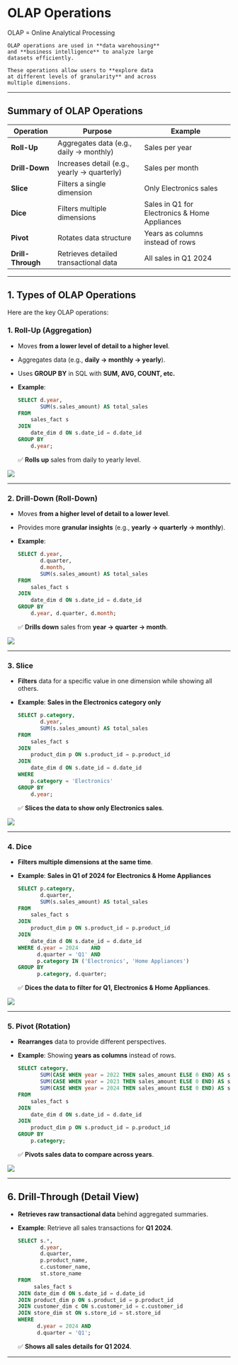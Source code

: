 # OLAP Operations

OLAP = Online Analytical Processing
 
	OLAP operations are used in **data warehousing** 
	and **business intelligence** to analyze large 
	datasets efficiently. 
	
	These operations allow users to **explore data 
	at different levels of granularity** and across 
	multiple dimensions.


---

## **Summary of OLAP Operations**
| **Operation**   | **Purpose** | **Example** |
|----------------|------------|-------------|
| **Roll-Up**   | Aggregates data (e.g., daily → monthly) | Sales per year |
| **Drill-Down** | Increases detail (e.g., yearly → quarterly) | Sales per month |
| **Slice**     | Filters a single dimension | Only Electronics sales |
| **Dice**      | Filters multiple dimensions | Sales in Q1 for Electronics & Home Appliances |
| **Pivot**     | Rotates data structure | Years as columns instead of rows |
| **Drill-Through** | Retrieves detailed transactional data | All sales in Q1 2024 |




---

## **1. Types of OLAP Operations**  
Here are the key OLAP operations:

### **1. Roll-Up (Aggregation)**
- Moves **from a lower level of detail to a higher level**.
- Aggregates data (e.g., **daily → monthly → yearly**).
- Uses **GROUP BY** in SQL with **SUM, AVG, COUNT, etc.**  
- **Example**:  

  ```sql
  SELECT d.year, 
         SUM(s.sales_amount) AS total_sales
  FROM 
      sales_fact s
  JOIN 
      date_dim d ON s.date_id = d.date_id
  GROUP BY 
      d.year;
  ```
  ✅ **Rolls up** sales from daily to yearly level.

![](./images/olap-roll-up-example.webp)

---

### **2. Drill-Down (Roll-Down)**
- Moves **from a higher level of detail to a lower level**.
- Provides more **granular insights** (e.g., **yearly → quarterly → monthly**).  
- **Example**:  

  ```sql
  SELECT d.year, 
         d.quarter, 
         d.month, 
         SUM(s.sales_amount) AS total_sales
  FROM 
      sales_fact s
  JOIN 
      date_dim d ON s.date_id = d.date_id
  GROUP BY 
      d.year, d.quarter, d.month;
  ```
  ✅ **Drills down** sales from **year → quarter → month**.

![](./images/olap-down-drill-example.webp)



---

### **3. Slice**
- **Filters** data for a specific value in one dimension while showing all others.  
- **Example**: **Sales in the Electronics category only**  

  ```sql
  SELECT p.category, 
         d.year, 
         SUM(s.sales_amount) AS total_sales
  FROM 
      sales_fact s
  JOIN 
      product_dim p ON s.product_id = p.product_id
  JOIN 
      date_dim d ON s.date_id = d.date_id
  WHERE 
      p.category = 'Electronics'
  GROUP BY 
      d.year;
  ```
  
  ✅ **Slices the data to show only Electronics sales**.

![](./images/olap-slice-example.webp)

---

### **4. Dice**
- **Filters multiple dimensions at the same time**.  
- **Example**: **Sales in Q1 of 2024 for Electronics & Home Appliances**  

  ```sql
  SELECT p.category, 
         d.quarter, 
         SUM(s.sales_amount) AS total_sales
  FROM 
      sales_fact s
  JOIN 
      product_dim p ON s.product_id = p.product_id
  JOIN 
      date_dim d ON s.date_id = d.date_id
  WHERE d.year = 2024    AND 
        d.quarter = 'Q1' AND 
        p.category IN ('Electronics', 'Home Appliances')
  GROUP BY 
        p.category, d.quarter;
  ```
  ✅ **Dices the data to filter for Q1, Electronics & Home Appliances**.

![](./images/olap-dice-example.webp)

---

### **5. Pivot (Rotation)**
- **Rearranges** data to provide different perspectives.  
- **Example**: Showing **years as columns** instead of rows.

  ```sql
  SELECT category,
         SUM(CASE WHEN year = 2022 THEN sales_amount ELSE 0 END) AS sales_2022,
         SUM(CASE WHEN year = 2023 THEN sales_amount ELSE 0 END) AS sales_2023,
         SUM(CASE WHEN year = 2024 THEN sales_amount ELSE 0 END) AS sales_2024
  FROM 
      sales_fact s
  JOIN 
      date_dim d ON s.date_id = d.date_id
  JOIN 
      product_dim p ON s.product_id = p.product_id
  GROUP BY 
      p.category;
  ```
  
  ✅ **Pivots sales data to compare across years**.

![](./images/olap-pivot-example.webp)

---

## **6. Drill-Through (Detail View)**
- **Retrieves raw transactional data** behind aggregated summaries.
- **Example**: Retrieve all sales transactions for **Q1 2024**.

  ```sql
  SELECT s.*, 
         d.year, 
         d.quarter, 
         p.product_name, 
         c.customer_name, 
         st.store_name
  FROM 
       sales_fact s
  JOIN date_dim d ON s.date_id = d.date_id
  JOIN product_dim p ON s.product_id = p.product_id
  JOIN customer_dim c ON s.customer_id = c.customer_id
  JOIN store_dim st ON s.store_id = st.store_id
  WHERE 
        d.year = 2024 AND 
        d.quarter = 'Q1';
  ```
  ✅ **Shows all sales details for Q1 2024**.

---

